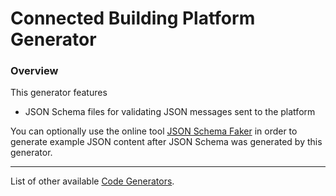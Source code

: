 # Connected Building Platform Generator

### Overview

This generator features

- JSON Schema files for validating JSON messages sent to the platform

You can optionally use the online tool [JSON Schema Faker](http://json-schema-faker.js.org) in order to generate example JSON content
after JSON Schema was generated by this generator.

----------

List of other available [Code Generators](../Readme.md).